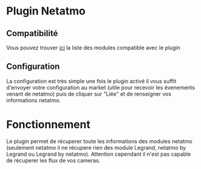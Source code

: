 # Plugin Netatmo

## Compatibilité

Vous pouvez trouver [ici](https://compatibility.jeedom.com/index.php?v=d&p=home&plugin=netatmo) la liste des modules compatible avec le plugin

## Configuration

La configuration est très simple une fois le plugin activé il vous suffit d'envoyer votre configuration au market (utile pour recevoir les évenements venant de netatmo) puis de cliquer sur "Liée" et de renseigner vos informations netatmo.

# Fonctionnement

Le plugin permet de récuperer toute les informations des modules netatmo (seulement netatmo il ne récupere rien des module Legrand, netatmo by Legrand ou Legrand by netatmo). Attention cependant il n'est pas capable de récuperer les flux de vos cameras.
